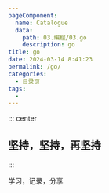 ```yaml
---
pageComponent:
  name: Catalogue
  data:
    path: 03.编程/03.go
    description: go
title: go
date: 2024-03-14 8:41:23
permalink: /go/
categories:
  - 目录页
tags:
  - 
---
```


::: center

## 坚持，坚持，再坚持

:::

学习，记录，分享
